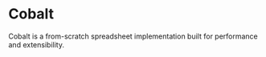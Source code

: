 # Cobalt

Cobalt is a from-scratch spreadsheet implementation built for performance and extensibility.
